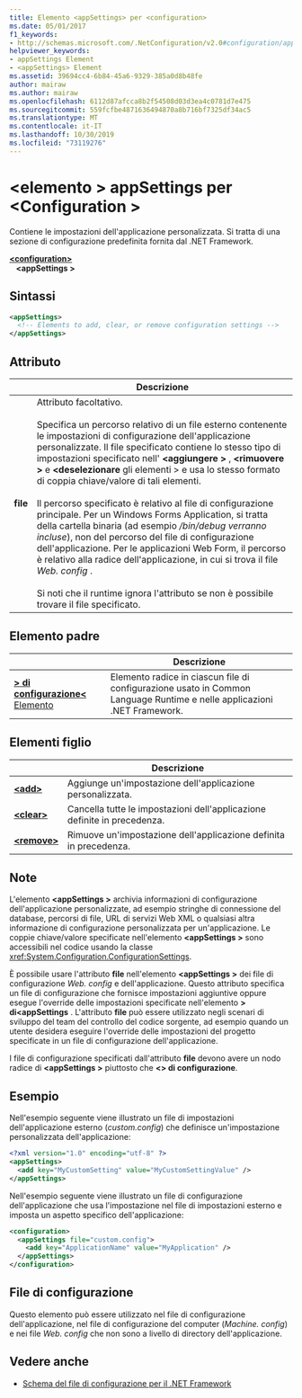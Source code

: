 ```yaml
---
title: Elemento <appSettings> per <configuration>
ms.date: 05/01/2017
f1_keywords:
- http://schemas.microsoft.com/.NetConfiguration/v2.0#configuration/appSettings
helpviewer_keywords:
- appSettings Element
- <appSettings> Element
ms.assetid: 39694cc4-6b84-45a6-9329-385a0d8b48fe
author: mairaw
ms.author: mairaw
ms.openlocfilehash: 6112d87afcca8b2f54508d03d3ea4c0781d7e475
ms.sourcegitcommit: 559fcfbe4871636494870a8b716bf7325df34ac5
ms.translationtype: MT
ms.contentlocale: it-IT
ms.lasthandoff: 10/30/2019
ms.locfileid: "73119276"
---
```

# <a name="appsettings-element-for-configuration"></a>\<elemento > appSettings per \<Configuration >

Contiene le impostazioni dell'applicazione personalizzata. Si tratta di una sezione di configurazione predefinita fornita dal .NET Framework.

[ **\<configuration>** ](../configuration-element.md)   
&nbsp;&nbsp; **\<appSettings >**

## <a name="syntax"></a>Sintassi

```xml
<appSettings>
  <!-- Elements to add, clear, or remove configuration settings -->
</appSettings>
```

## <a name="attribute"></a>Attributo

|           | Descrizione |
| --------- | ----------- |
| **file**  | Attributo facoltativo.<br><br>Specifica un percorso relativo di un file esterno contenente le impostazioni di configurazione dell'applicazione personalizzate. Il file specificato contiene lo stesso tipo di impostazioni specificato nell' **\<aggiungere >** , **\<rimuovere >** e **\<deselezionare** gli elementi > e usa lo stesso formato di coppia chiave/valore di tali elementi.<br><br>Il percorso specificato è relativo al file di configurazione principale. Per un Windows Forms Application, si tratta della cartella binaria (ad esempio */bin/debug verranno incluse*), non del percorso del file di configurazione dell'applicazione. Per le applicazioni Web Form, il percorso è relativo alla radice dell'applicazione, in cui si trova il file *Web. config* .<br><br>Si noti che il runtime ignora l'attributo se non è possibile trovare il file specificato. |

## <a name="parent-element"></a>Elemento padre

|     | Descrizione |
| --- | ----------- |
| [ **> di configurazione\<** Elemento](../configuration-element.md) | Elemento radice in ciascun file di configurazione usato in Common Language Runtime e nelle applicazioni .NET Framework. |

## <a name="child-elements"></a>Elementi figlio

|     | Descrizione |
| --- | ----------- |
| [ **\<add>** ](add-element-for-appsettings.md) | Aggiunge un'impostazione dell'applicazione personalizzata. |
| [ **\<clear>** ](clear-element-for-appsettings.md) | Cancella tutte le impostazioni dell'applicazione definite in precedenza. |
| [ **\<remove>** ](remove-element-for-appsettings.md) | Rimuove un'impostazione dell'applicazione definita in precedenza. |

## <a name="remarks"></a>Note

L'elemento **\<appSettings >** archivia informazioni di configurazione dell'applicazione personalizzate, ad esempio stringhe di connessione del database, percorsi di file, URL di servizi Web XML o qualsiasi altra informazione di configurazione personalizzata per un'applicazione. Le coppie chiave/valore specificate nell'elemento **\<appSettings >** sono accessibili nel codice usando la classe <xref:System.Configuration.ConfigurationSettings>.

È possibile usare l'attributo **file** nell'elemento **\<appSettings >** dei file di configurazione *Web. config* e dell'applicazione. Questo attributo specifica un file di configurazione che fornisce impostazioni aggiuntive oppure esegue l'override delle impostazioni specificate nell'elemento **> di\<appSettings** . L'attributo **file** può essere utilizzato negli scenari di sviluppo del team del controllo del codice sorgente, ad esempio quando un utente desidera eseguire l'override delle impostazioni del progetto specificate in un file di configurazione dell'applicazione.

I file di configurazione specificati dall'attributo **file** devono avere un nodo radice di **\<appSettings >** piuttosto che **\<> di configurazione**.

## <a name="example"></a>Esempio

Nell'esempio seguente viene illustrato un file di impostazioni dell'applicazione esterno (*custom.config*) che definisce un'impostazione personalizzata dell'applicazione:

```xml
<?xml version="1.0" encoding="utf-8" ?>
<appSettings>
  <add key="MyCustomSetting" value="MyCustomSettingValue" />
</appSettings>
```

Nell'esempio seguente viene illustrato un file di configurazione dell'applicazione che usa l'impostazione nel file di impostazioni esterno e imposta un aspetto specifico dell'applicazione:

```xml
<configuration>
  <appSettings file="custom.config">
    <add key="ApplicationName" value="MyApplication" />
  </appSettings>
</configuration>
```

## <a name="configuration-file"></a>File di configurazione

Questo elemento può essere utilizzato nel file di configurazione dell'applicazione, nel file di configurazione del computer (*Machine. config*) e nei file *Web. config* che non sono a livello di directory dell'applicazione.

## <a name="see-also"></a>Vedere anche

- [Schema del file di configurazione per il .NET Framework](../index.md)
